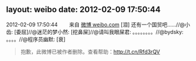 layout: weibo
date: 2012-02-09 17:50:44
---
2012-02-09 17:50:44  &nbsp;&nbsp;&nbsp;&nbsp;&nbsp;&nbsp; 来自 <a href="http://weibo.com/" rel="nofollow">微博 weibo.com</a>
[泪] 还有一个国贸吧……//@小齿: [委屈]//@迷茫的梦小然: [挖鼻屎]//@请叫我眼屎君: 。。。。。。。。//@bydsky: 。。。。//@程序员幽默: [衰]
>  抱歉，此微博已被作者删除。查看帮助：http://t.cn/Rfd3rQV

